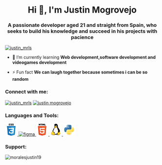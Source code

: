 <h1 align="center">Hi 👋, I'm Justin Mogrovejo</h1>
<h3 align="center">A passionate developer aged 21 and straight from Spain, who seeks to build his knowledge and succeed in his projects with pacience</h3>

<p align="left"> <a href="https://twitter.com/justin_mrls" target="blank"><img src="https://img.shields.io/twitter/follow/justin_mrls?logo=twitter&style=for-the-badge" alt="justin_mrls" /></a> </p>

- 🌱 I’m currently learning **Web development,software development and videogames development**

- ⚡ Fun fact **We can laugh together because sometimes i can be so random**

<h3 align="left">Connect with me:</h3>
<p align="left">
<a href="https://twitter.com/justin_mrls" target="blank"><img align="center" src="https://raw.githubusercontent.com/rahuldkjain/github-profile-readme-generator/master/src/images/icons/Social/twitter.svg" alt="justin_mrls" height="30" width="40" /></a>
<a href="https://linkedin.com/in/justin mogrovejo" target="blank"><img align="center" src="https://raw.githubusercontent.com/rahuldkjain/github-profile-readme-generator/master/src/images/icons/Social/linked-in-alt.svg" alt="justin mogrovejo" height="30" width="40" /></a>
</p>

<h3 align="left">Languages and Tools:</h3>
<p align="left"> <a href="https://www.w3schools.com/css/" target="_blank" rel="noreferrer"> <img src="https://raw.githubusercontent.com/devicons/devicon/master/icons/css3/css3-original-wordmark.svg" alt="css3" width="40" height="40"/> </a> <a href="https://www.figma.com/" target="_blank" rel="noreferrer"> <img src="https://www.vectorlogo.zone/logos/figma/figma-icon.svg" alt="figma" width="40" height="40"/> </a> <a href="https://www.w3.org/html/" target="_blank" rel="noreferrer"> <img src="https://raw.githubusercontent.com/devicons/devicon/master/icons/html5/html5-original-wordmark.svg" alt="html5" width="40" height="40"/> </a> <a href="https://www.linux.org/" target="_blank" rel="noreferrer"> <img src="https://raw.githubusercontent.com/devicons/devicon/master/icons/linux/linux-original.svg" alt="linux" width="40" height="40"/> </a> <a href="https://www.python.org" target="_blank" rel="noreferrer"> <img src="https://raw.githubusercontent.com/devicons/devicon/master/icons/python/python-original.svg" alt="python" width="40" height="40"/> </a> </p>

<h3 align="left">Support:</h3>
<p><a href="https://www.buymeacoffee.com/moralesjustin19"> <img align="left" src="https://cdn.buymeacoffee.com/buttons/v2/default-yellow.png" height="50" width="210" alt="moralesjustin19" /></a></p><br><br>
